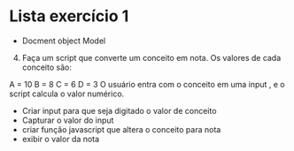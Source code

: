 # Lista exercício 1
- Docment object Model

4) Faça um script que converte um conceito em nota. Os valores de cada conceito são:

A = 10
B = 8
C = 6
D = 3
O usuário entra com o conceito em uma input , e o script calcula o valor numérico.



- Criar input para que seja digitado o valor de conceito
- Capturar o valor do input
- criar função javascript que altera o conceito para nota
-  exibir o valor da nota 